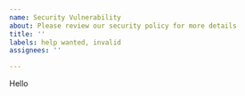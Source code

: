 ```yaml
---
name: Security Vulnerability
about: Please review our security policy for more details
title: ''
labels: help wanted, invalid
assignees: ''

---
```



Hello

